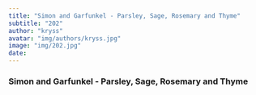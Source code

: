 ```yaml
---
title: "Simon and Garfunkel - Parsley, Sage, Rosemary and Thyme"
subtitle: "202"
author: "kryss"
avatar: "img/authors/kryss.jpg"
image: "img/202.jpg"
date:
---
```


### Simon and Garfunkel - Parsley, Sage, Rosemary and Thyme
